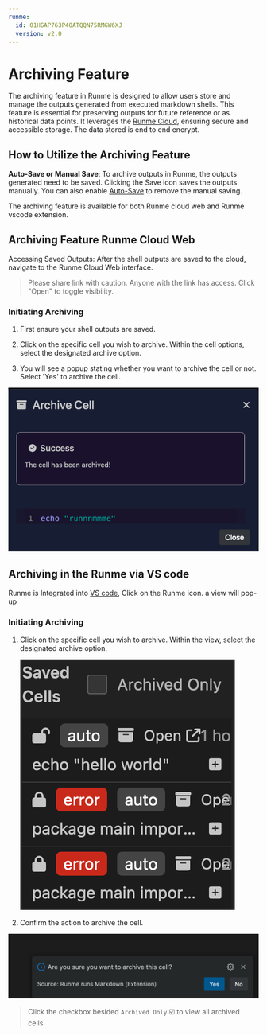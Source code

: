 ```yaml
---
runme:
  id: 01HGAP763P40ATQQN75RMGW6XJ
  version: v2.0
---
```


# Archiving Feature

The archiving feature in Runme is designed to allow users store and manage the outputs generated from executed markdown shells. This feature is essential for preserving outputs for future reference or as historical data points. It leverages the [Runme Cloud](https://app.runme.dev/welcome), ensuring secure and accessible storage. The data stored is end to end encrypt.

## How to Utilize the Archiving Feature

**Auto-Save or Manual Save**: To archive outputs in Runme, the outputs generated need to be saved. Clicking the Save icon saves the outputs manually. You can also enable [Auto-Save](../configuration/auto-save) to remove the manual saving.

The archiving feature is available for both Runme cloud web and Runme vscode extension. 

##  Archiving Feature Runme Cloud Web 

Accessing Saved Outputs: After the shell outputs are saved to the cloud, navigate to the Runme Cloud Web interface.

> Please share link with caution. Anyone with the link has access. Click "Open" to toggle visibility.

### Initiating Archiving

1. First ensure  your shell outputs are saved.

2. Click on the specific cell you wish to archive. Within the cell options, select the designated archive option.

3. You will see a popup stating whether you want to archive the cell or not. Select 'Yes' to archive the cell.

![success-archiving](../../static/img/success-archiving.png)

## Archiving in the Runme via VS code

Runme is Integrated into [VS code](../getting-started/vs-code), Click on the Runme icon. a view will pop-up 

### Initiating Archiving

1. Click on the specific cell you wish to archive. Within the view, select the designated archive option.

   ![confirm-archving](../../static/img/vscode-confirm-archiving.png)

2. Confirm the action to archive the cell.

![vscode-archiving](../../static/img/vscode-archiving.png)

> Click the checkbox besided `Archived Only` ☑️ to view all archived cells.
